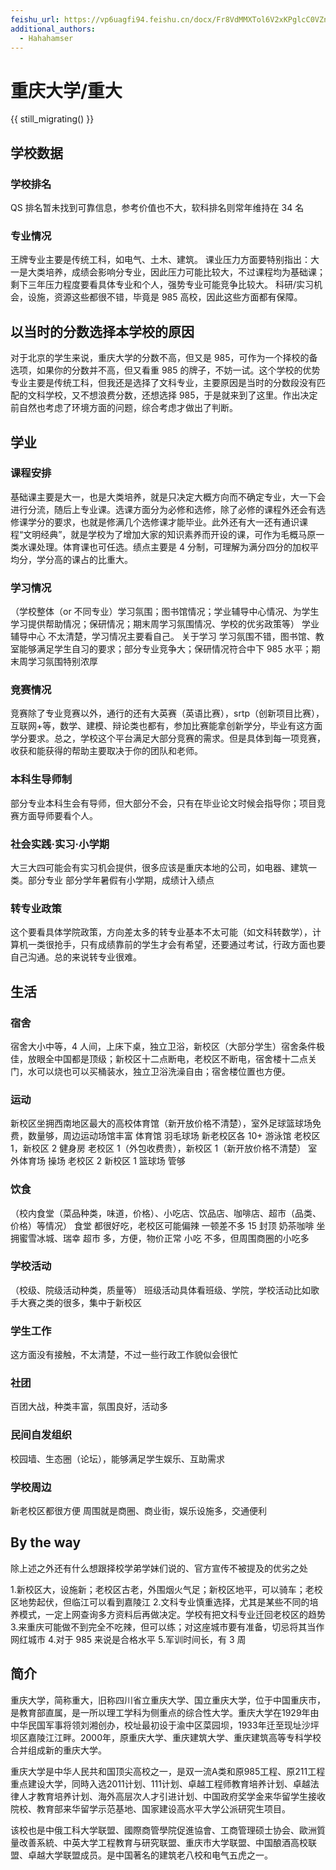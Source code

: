 ```yaml
---
feishu_url: https://vp6uagfi94.feishu.cn/docx/Fr8VdMMXTol6V2xKPglcC0VZnrR
additional_authors:
  - Hahahamser
---
```


# 重庆大学/重大

{{ still_migrating() }}

## 学校数据

### 学校排名

QS 排名暂未找到可靠信息，参考价值也不大，软科排名则常年维持在 34 名

### 专业情况

王牌专业主要是传统工科，如电气、土木、建筑。
课业压力方面要特别指出：大一是大类培养，成绩会影响分专业，因此压力可能比较大，不过课程均为基础课；剩下三年压力程度要看具体专业和个人，强势专业可能竞争比较大。
科研/实习机会，设施，资源这些都很不错，毕竟是 985 高校，因此这些方面都有保障。

## 以当时的分数选择本学校的原因

对于北京的学生来说，重庆大学的分数不高，但又是 985，可作为一个择校的备选项，如果你的分数并不高，但又看重 985 的牌子，不妨一试。这个学校的优势专业主要是传统工科，但我还是选择了文科专业，主要原因是当时的分数段没有匹配的文科学校，又不想浪费分数，还想选择 985，于是就来到了这里。作出决定前自然也考虑了环境方面的问题，综合考虑才做出了判断。

## 学业

### 课程安排

基础课主要是大一，也是大类培养，就是只决定大概方向而不确定专业，大一下会进行分流，随后上专业课。选课方面分为必修和选修，除了必修的课程外还会有选修课学分的要求，也就是修满几个选修课才能毕业。此外还有大一还有通识课程“文明经典”，就是学校为了增加大家的知识素养而开设的课，可作为毛概马原一类水课处理。体育课也可任选。绩点主要是 4 分制，可理解为满分四分的加权平均分，学分高的课占的比重大。

### 学习情况

（学校整体（or 不同专业）学习氛围；图书馆情况；学业辅导中心情况、为学生学习提供帮助情况；保研情况；期末周学习氛围情况、学校的优劣政策等）
学业辅导中心
不太清楚，学习情况主要看自己。
关于学习
学习氛围不错，图书馆、教室能够满足学生自习的要求；部分专业竞争大；保研情况符合中下 985 水平；期末周学习氛围特别浓厚

### 竞赛情况

竞赛除了专业竞赛以外，通行的还有大英赛（英语比赛），srtp（创新项目比赛），互联网+等，数学、建模、辩论类也都有，参加比赛能拿创新学分，毕业有这方面学分要求。总之，学校这个平台满足大部分竞赛的需求。但是具体到每一项竞赛，收获和能获得的帮助主要取决于你的团队和老师。

### 本科生导师制

部分专业本科生会有导师，但大部分不会，只有在毕业论文时候会指导你；项目竞赛方面导师要看个人。

### 社会实践·实习·小学期

大三大四可能会有实习机会提供，很多应该是重庆本地的公司，如电器、建筑一类。部分专业 部分学年暑假有小学期，成绩计入绩点

### 转专业政策

这个要看具体学院政策，方向差太多的转专业基本不太可能（如文科转数学），计算机一类很抢手，只有成绩靠前的学生才会有希望，还要通过考试，行政方面也要自己沟通。总的来说转专业很难。

## 生活

### 宿舍

宿舍大小中等，4 人间，上床下桌，独立卫浴，新校区（大部分学生）宿舍条件极佳，放眼全中国都是顶级；新校区十二点断电，老校区不断电，宿舍楼十二点关门，水可以烧也可以买桶装水，独立卫浴洗澡自由；宿舍楼位置也方便。

### 运动

新校区坐拥西南地区最大的高校体育馆（新开放价格不清楚），室外足球篮球场免费，数量够，周边运动场馆丰富
体育馆
羽毛球场 新老校区各 10+
游泳馆 老校区 1，新校区 2
健身房 老校区 1（外包收费贵），新校区 1（新开放价格不清楚）
室外体育场
操场 老校区 2 新校区 1
篮球场 管够

### 饮食

（校内食堂（菜品种类，味道，价格）、小吃店、饮品店、咖啡店、超市（品类、价格）等情况）
食堂 都很好吃，老校区可能偏辣 一顿差不多 15 封顶
奶茶咖啡 坐拥蜜雪冰城、瑞幸
超市 多，方便，物价正常
小吃 不多，但周围商圈的小吃多

### 学校活动

（校级、院级活动种类，质量等）
班级活动具体看班级、学院，学校活动比如歌手大赛之类的很多，集中于新校区

### 学生工作

这方面没有接触，不太清楚，不过一些行政工作貌似会很忙

### 社团

百团大战，种类丰富，氛围良好，活动多

### 民间自发组织

校园墙、生态圈（论坛），能够满足学生娱乐、互助需求

### 学校周边

新老校区都很方便 周围就是商圈、商业街，娱乐设施多，交通便利

## By the way

除上述之外还有什么想跟择校学弟学妹们说的、官方宣传不被提及的优劣之处

1.新校区大，设施新；老校区古老，外围烟火气足；新校区地平，可以骑车；老校区地势起伏，但临江可以看到嘉陵江 2.文科专业慎重选择，尤其是某些不同的培养模式，一定上网查询多方资料后再做决定。学校有把文科专业迁回老校区的趋势 3.来重庆可能做不到完全不吃辣，但可以练；对这座城市要有准备，切忌将其当作网红城市 4.对于 985 来说是合格水平 5.军训时间长，有 3 周

## 简介

重庆大学，简称重大，旧称四川省立重庆大学、国立重庆大学，位于中国重庆市，是教育部直属，是一所以理工学科为侧重点的综合性大学。重庆大学在1929年由中华民国军事将领刘湘创办，校址最初设于渝中区菜园坝，1933年迁至现址沙坪坝区嘉陵江江畔。2000年，原重庆大学、重庆建筑大学、重庆建筑高等专科学校合并组成新的重庆大学。

重庆大学是中华人民共和国顶尖高校之一，是双一流A类和原985工程、原211工程重点建设大学，同時入选2011计划、111计划、卓越工程师教育培养计划、卓越法律人才教育培养计划、海外高层次人才引进计划、中国政府奖学金来华留学生接收院校、教育部来华留学示范基地、国家建设高水平大学公派研究生项目。

该校也是中俄工科大学联盟、國際商管學院促進協會、工商管理硕士协会、歐洲質量改善系統、中英大学工程教育与研究联盟、重庆市大学联盟、中国酿酒高校联盟、卓越大学联盟成员。是中国著名的建筑老八校和电气五虎之一。
